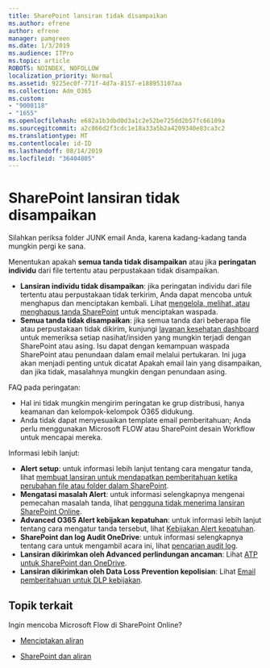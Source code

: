 ```yaml
---
title: SharePoint lansiran tidak disampaikan
ms.author: efrene
author: efrene
manager: pamgreen
ms.date: 1/3/2019
ms.audience: ITPro
ms.topic: article
ROBOTS: NOINDEX, NOFOLLOW
localization_priority: Normal
ms.assetid: 9225ec0f-771f-4d7a-8157-e188953107aa
ms.collection: Adm_O365
ms.custom:
- "9000118"
- "1655"
ms.openlocfilehash: e682a1b3dbd0d3a1c2e52be725dd2b57fc66109a
ms.sourcegitcommit: a2c866d2f3cdc1e18a33a5b2a4209340e83ca3c2
ms.translationtype: MT
ms.contentlocale: id-ID
ms.lasthandoff: 08/14/2019
ms.locfileid: "36404805"
---
```

# <a name="sharepoint-alert-notifications-not-delivered"></a>SharePoint lansiran tidak disampaikan

Silahkan periksa folder JUNK email Anda, karena kadang-kadang tanda mungkin pergi ke sana.

Menentukan apakah **semua tanda tidak disampaikan** atau jika **peringatan individu** dari file tertentu atau perpustakaan tidak disampaikan.

- **Lansiran individu tidak disampaikan**: jika peringatan individu dari file tertentu atau perpustakaan tidak terkirim, Anda dapat mencoba untuk menghapus dan menciptakan kembali. Lihat [mengelola, melihat, atau menghapus tanda SharePoint](https://support.office.com/en-us/article/manage-view-or-delete-sharepoint-alerts-99dfb19c-9a90-4a8c-aba1-aa8c8afb0de2?ui=en-US&rs=en-US&ad=US#ID0EAADAAA=Online) untuk menciptakan waspada.
- **Semua tanda tidak disampaikan**: jika semua tanda dari beberapa file atau perpustakaan tidak dikirim, kunjungi [layanan kesehatan dashboard](https://admin.microsoft.com/AdminPortal/Home#/servicehealth) untuk memeriksa setiap nasihat/insiden yang mungkin terjadi dengan SharePoint atau asing. Isu dapat dengan kemampuan waspada SharePoint atau penundaan dalam email melalui pertukaran. Ini juga akan menjadi penting untuk dicatat Apakah email lain yang disampaikan, dan jika tidak, masalahnya mungkin dengan penundaan asing.

FAQ pada peringatan:

- Hal ini tidak mungkin mengirim peringatan ke grup distribusi, hanya keamanan dan kelompok-kelompok O365 didukung.
- Anda tidak dapat menyesuaikan template email pemberitahuan; Anda perlu menggunakan Microsoft FLOW atau SharePoint desain Workflow untuk mencapai mereka.

Informasi lebih lanjut:

- **Alert setup**: untuk informasi lebih lanjut tentang cara mengatur tanda, lihat [membuat lansiran untuk mendapatkan pemberitahuan ketika perubahan file atau folder dalam SharePoint](https://support.office.com/en-us/article/create-an-alert-to-get-notified-when-a-file-or-folder-changes-in-sharepoint-e5a79e7b-a146-46da-a9ef-d65409ba8918).
- **Mengatasi masalah Alert**: untuk informasi selengkapnya mengenai pemecahan masalah tanda, lihat [pengguna tidak menerima lansiran SharePoint Online](https://docs.microsoft.com/en-us/sharepoint/support/sites/no-alert-notifications).
- **Advanced O365 Alert kebijakan kepatuhan**: untuk informasi lebih lanjut tentang cara mengatur tanda tersebut, lihat [Kebijakan Alert kepatuhan](https://docs.microsoft.com/en-us/office365/securitycompliance/alert-policies).
- **SharePoint dan log Audit OneDrive**: untuk informasi selengkapnya tentang cara untuk mengambil acara ini, lihat [pencarian audit log](https://docs.microsoft.com/en-us/office365/securitycompliance/search-the-audit-log-in-security-and-compliance#search-the-audit-log).
- **Lansiran dikirimkan oleh Advanced perlindungan ancaman**: Lihat [ATP untuk SharePoint dan OneDrive](https://docs.microsoft.com/en-us/office365/securitycompliance/atp-for-spo-odb-and-teams).
- **Lansiran dikirimkan oleh Data Loss Prevention kepolisian**: Lihat [Email pemberitahuan untuk DLP kebijakan](https://docs.microsoft.com/en-us/office365/securitycompliance/use-notifications-and-policy-tips).

## <a name="related-topics"></a>Topik terkait

Ingin mencoba Microsoft Flow di SharePoint Online?

- [Menciptakan aliran](https://support.office.com/en-us/article/create-a-flow-for-a-list-or-library-in-sharepoint-online-or-onedrive-for-business-a9c3e03b-0654-46af-a254-20252e580d01)

- [SharePoint dan aliran](https://flow.microsoft.com/en-us/blog/sharepoint-and-flow/)

